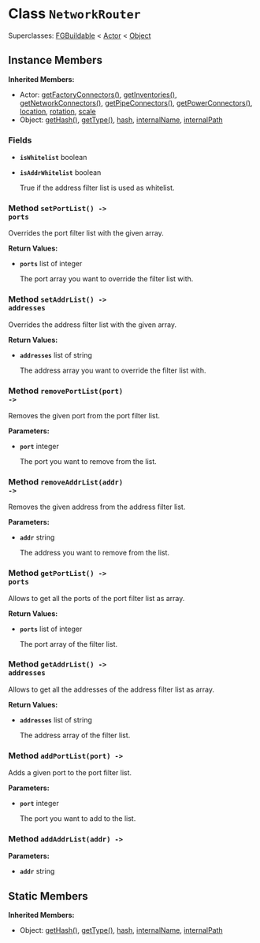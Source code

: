 # Class <code>NetworkRouter</code>

Superclasses: <a href="FGBuildable.md">FGBuildable</a> < <a href="Actor.md">Actor</a> < <a href="Object.md">Object</a>


## Instance Members
<b>Inherited Members:</b>
- Actor: <a href="Actor.md#getFactoryConnectors">getFactoryConnectors()</a>, <a href="Actor.md#getInventories">getInventories()</a>, <a href="Actor.md#getNetworkConnectors">getNetworkConnectors()</a>, <a href="Actor.md#getPipeConnectors">getPipeConnectors()</a>, <a href="Actor.md#getPowerConnectors">getPowerConnectors()</a>, <a href="Actor.md#location">location</a>, <a href="Actor.md#rotation">rotation</a>, <a href="Actor.md#scale">scale</a>
- Object: <a href="Object.md#getHash">getHash()</a>, <a href="Object.md#getType">getType()</a>, <a href="Object.md#hash">hash</a>, <a href="Object.md#internalName">internalName</a>, <a href="Object.md#internalPath">internalPath</a>
### Fields
- <code><b>isWhitelist</b></code> boolean

  
- <code><b>isAddrWhitelist</b></code> boolean

  True if the address filter list is used as whitelist.
### Method <code>setPortList() -> ports</code>
Overrides the port filter list with the given array.

<b>Return Values:</b>

- <code><b>ports</b></code> list of integer

  The port array you want to override the filter list with.
### Method <code>setAddrList() -> addresses</code>
Overrides the address filter list with the given array.

<b>Return Values:</b>

- <code><b>addresses</b></code> list of string

  The address array you want to override the filter list with.
### Method <code>removePortList(port) -> </code>
Removes the given port from the port filter list.

<b>Parameters:</b>

- <code><b>port</b></code> integer

  The port you want to remove from the list.
### Method <code>removeAddrList(addr) -> </code>
Removes the given address from the address filter list.

<b>Parameters:</b>

- <code><b>addr</b></code> string

  The address you want to remove from the list.
### Method <code>getPortList() -> ports</code>
Allows to get all the ports of the port filter list as array.

<b>Return Values:</b>

- <code><b>ports</b></code> list of integer

  The port array of the filter list.
### Method <code>getAddrList() -> addresses</code>
Allows to get all the addresses of the address filter list as array.

<b>Return Values:</b>

- <code><b>addresses</b></code> list of string

  The address array of the filter list.
### Method <code>addPortList(port) -> </code>
Adds a given port to the port filter list.

<b>Parameters:</b>

- <code><b>port</b></code> integer

  The port you want to add to the list.
### Method <code>addAddrList(addr) -> </code>


<b>Parameters:</b>

- <code><b>addr</b></code> string

  
## Static Members
<b>Inherited Members:</b>
- Object: <a href="Object.md#getHash">getHash()</a>, <a href="Object.md#getType">getType()</a>, <a href="Object.md#hash">hash</a>, <a href="Object.md#internalName">internalName</a>, <a href="Object.md#internalPath">internalPath</a>